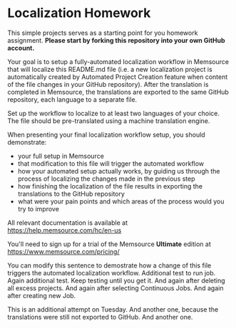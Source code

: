 # Localization Homework
This simple projects serves as a starting point for you homework assignment. **Please start by forking this repository into your own GitHub account.**

Your goal is to setup a fully-automated localization workflow in Memsource that will localize this README.md file (i.e. a new localization project is automatically created by Automated Project Creation feature when content of the file changes in your GitHub repository). After the translation is completed in Memsource, the translations are exported to the same GitHub repository, each language to a separate file.

Set up the workflow to localize to at least two languages of your choice. The file should be pre-translated using a machine translation engine.

When presenting your final localization workflow setup, you should demonstrate:
* your full setup in Memsource
* that modification to this file will trigger the automated workflow
* how your automated setup actually works, by guiding us through the process of localizing the changes made in the previous step
* how finishing the localization of the file results in exporting the translations to the GitHub repository
* what were your pain points and which areas of the process would you try to improve

All relevant documentation is available at https://help.memsource.com/hc/en-us

You'll need to sign up for a trial of the Memsource **Ultimate** edition at https://www.memsource.com/pricing/

You can modify this sentence to demostrate how a change of this file triggers the automated localization workflow. Additional test to run job. Again additional test. Keep testing until you get it. And again after deleting all excess projects. And again after selecting Continuous Jobs. And again after creating new Job.

This is an additional attempt on Tuesday.
And another one, because the translations were still not exported to GitHub.
And another one.
